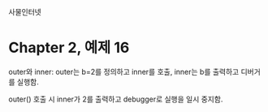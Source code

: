 
사물인터넷

Chapter 2, 예제 16
================================

outer와 inner: outer는 b=2를 정의하고 inner를 호출, inner는 b를 출력하고 디버거를 실행함.

outer() 호출 시 inner가 2를 출력하고 debugger로 실행을 일시 중지함.